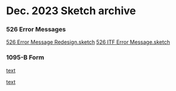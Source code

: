 # Dec. 2023 Sketch archive
### 526 Error Messages
[526 Error Message Redesign.sketch](https://github.com/department-of-veterans-affairs/va.gov-team/blob/master/platform/design/sketch-backup/526%20Error%20Message%20Redesign.sketch.zip)
[526 ITF Error Message.sketch](https://github.com/department-of-veterans-affairs/va.gov-team/blob/master/platform/design/sketch-backup/526%20ITF%20Error%20Message.sketch.zip)

### 1095-B Form
[text](url)



[text](url)